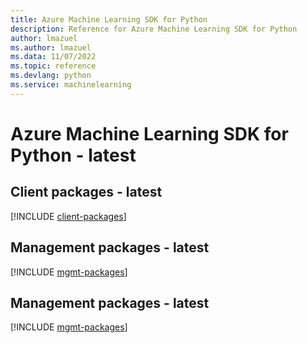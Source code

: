 ```yaml
---
title: Azure Machine Learning SDK for Python
description: Reference for Azure Machine Learning SDK for Python
author: lmazuel
ms.author: lmazuel
ms.data: 11/07/2022
ms.topic: reference
ms.devlang: python
ms.service: machinelearning
---
```

# Azure Machine Learning SDK for Python - latest

## Client packages - latest
[!INCLUDE [client-packages](machine-learning-client-index.md)]
## Management packages - latest
[!INCLUDE [mgmt-packages](machine-learning-mgmt-index.md)]
## Management packages - latest
[!INCLUDE [mgmt-packages](machine-learning-mgmt-index.md)]